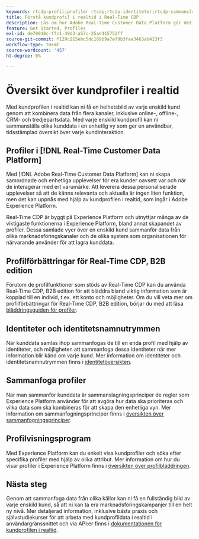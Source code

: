 ```yaml
---
keywords: rtcdp-profil;profiler rtcdp;rtcdp-identiteter;rtcdp-sammanslagningsprinciper;kundprofil i realtid
title: Förstå kundprofil i realtid i Real-Time CDP
description: Läs om hur Adobe Real-Time Customer Data Platform gör det möjligt för er att skapa samordnade, enhetliga och relevanta kundupplevelser med kundprofilen i realtid.
feature: Get Started, Profiles
exl-id: de70948c-ffc1-49d3-a57c-25ad415752ff
source-git-commit: f129c215ebc5dc169b9a7ef9b3faa3463ab413f3
workflow-type: tm+mt
source-wordcount: '457'
ht-degree: 0%

---
```


# Översikt över kundprofiler i realtid

Med kundprofilen i realtid kan ni få en helhetsbild av varje enskild kund genom att kombinera data från flera kanaler, inklusive online-, offline-, CRM- och tredjepartsdata. Med varje enskild kundprofil kan ni sammanställa olika kunddata i en enhetlig vy som ger en användbar, tidsstämplad översikt över varje kundinteraktion.

## Profiler i [!DNL Real-Time Customer Data Platform]

Med [!DNL Adobe Real-Time Customer Data Platform] kan ni skapa samordnade och enhetliga upplevelser för era kunder oavsett var och när de interagerar med ert varumärke. Att leverera dessa personaliserade upplevelser så att de känns relevanta och aktuella är ingen liten funktion, men det kan uppnås med hjälp av kundprofilen i realtid, som ingår i Adobe Experience Platform.

Real-Time CDP är byggt på Experience Platform och utnyttjar många av de viktigaste funktionerna i Experience Platform, bland annat skapandet av profiler. Dessa samlade vyer över en enskild kund sammanför data från olika marknadsföringskanaler och de olika system som organisationen för närvarande använder för att lagra kunddata.

## Profilförbättringar för Real-Time CDP, B2B edition

Förutom de profilfunktioner som stöds av Real-Time CDP kan du använda Real-Time CDP, B2B edition för att bläddra bland viktig information som är kopplad till en individ, t.ex. ett konto och möjligheter. Om du vill veta mer om profilförbättringar för Real-Time CDP, B2B edition, börjar du med att läsa [bläddringsguiden för profiler](profile-browse.md).

## Identiteter och identitetsnamnutrymmen

När kunddata samlas ihop sammanfogas de till en enda profil med hjälp av identiteter, och möjligheten att sammanfoga dessa identiteter när mer information blir känd om varje kund. Mer information om identiteter och identitetsnamnutrymmen finns i [identitetöversikten](identities-overview.md).

## Sammanfoga profiler

När man sammanför kunddata är sammanslagningsprinciper de regler som Experience Platform använder för att avgöra hur data ska prioriteras och vilka data som ska kombineras för att skapa den enhetliga vyn. Mer information om sammanfogningsprinciper finns i [översikten över sammanfogningsprinciper](merge-policies.md).

## Profilvisningsprogram

Med Experience Platform kan du enkelt visa kundprofiler och söka efter specifika profiler med hjälp av olika attribut. Mer information om hur du visar profiler i Experience Platform finns i [översikten över profilbläddringen](profile-browse.md).

## Nästa steg

Genom att sammanfoga data från olika källor kan ni få en fullständig bild av varje enskild kund, så att ni kan ta era marknadsföringskampanjer till en helt ny nivå. Mer detaljerad information, inklusive bästa praxis och självstudiekurser för att arbeta med kundprofildata i realtid i användargränssnittet och via API:er finns i [dokumentationen för kundprofilen i realtid](../../profile/home.md).
